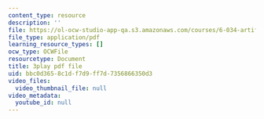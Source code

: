 ```yaml
---
content_type: resource
description: ''
file: https://ol-ocw-studio-app-qa.s3.amazonaws.com/courses/6-034-artificial-intelligence-fall-2010/bbc0d3658c1df7d9ff7d7356866350d3_A6Ud6oUCRak.pdf
file_type: application/pdf
learning_resource_types: []
ocw_type: OCWFile
resourcetype: Document
title: 3play pdf file
uid: bbc0d365-8c1d-f7d9-ff7d-7356866350d3
video_files:
  video_thumbnail_file: null
video_metadata:
  youtube_id: null
---
```

